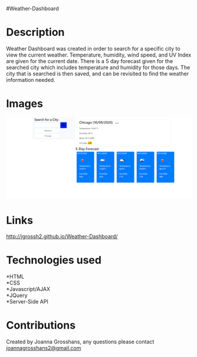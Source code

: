 #Weather-Dashboard
# Description

Weather Dashboard was created in order to search for a specific city to view the current weather. Temperature, humidity, wind speed, and UV Index are given for the current date. There is a 5 day forecast given for the searched city which includes temperature and humidity for those days. The city that is searched is then saved, and can be revisited to find the weather information needed.

# Images 
![Weather Dashboard.](./weather.png)




# Links
 http://jgrossh2.github.io/Weather-Dashboard/


# Technologies used
 *HTML <br>
 *CSS <br>
 *Javascript/AJAX <br>
 *JQuery <br>
 *Server-Side API
 

 # Contributions
 Created by Joanna Grosshans, any questions please contact <joannagrosshans2@gmail.com>